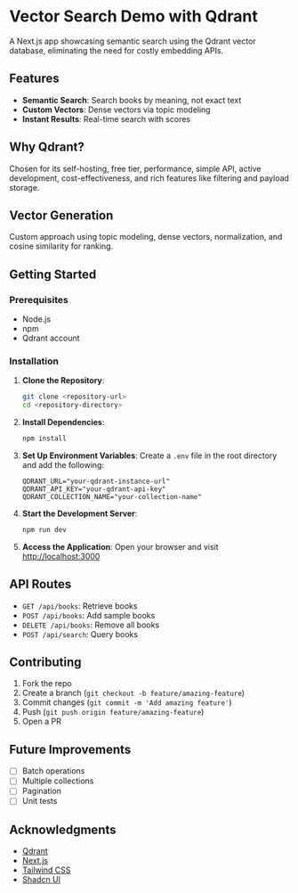 # Vector Search Demo with Qdrant

A Next.js app showcasing semantic search using the Qdrant vector database, eliminating the need for costly embedding APIs.

## Features

- **Semantic Search**: Search books by meaning, not exact text
- **Custom Vectors**: Dense vectors via topic modeling
- **Instant Results**: Real-time search with scores

## Why Qdrant?

Chosen for its self-hosting, free tier, performance, simple API, active development, cost-effectiveness, and rich features like filtering and payload storage.

## Vector Generation

Custom approach using topic modeling, dense vectors, normalization, and cosine similarity for ranking.

## Getting Started

### Prerequisites

- Node.js
- npm
- Qdrant account

### Installation

1. **Clone the Repository**: 
   ```sh
   git clone <repository-url>
   cd <repository-directory>
   ```

2. **Install Dependencies**: 
   ```sh
   npm install
   ```

3. **Set Up Environment Variables**: 
   Create a `.env` file in the root directory and add the following:
   ```env
   QDRANT_URL="your-qdrant-instance-url"
   QDRANT_API_KEY="your-qdrant-api-key"
   QDRANT_COLLECTION_NAME="your-collection-name"
   ```

4. **Start the Development Server**: 
   ```sh
   npm run dev
   ```

5. **Access the Application**: 
   Open your browser and visit [http://localhost:3000](http://localhost:3000)

## API Routes

- `GET /api/books`: Retrieve books
- `POST /api/books`: Add sample books
- `DELETE /api/books`: Remove all books
- `POST /api/search`: Query books

## Contributing

1. Fork the repo
2. Create a branch (`git checkout -b feature/amazing-feature`)
3. Commit changes (`git commit -m 'Add amazing feature'`)
4. Push (`git push origin feature/amazing-feature`)
5. Open a PR

## Future Improvements

- [ ] Batch operations
- [ ] Multiple collections
- [ ] Pagination
- [ ] Unit tests

## Acknowledgments

- [Qdrant](https://qdrant.tech/)
- [Next.js](https://nextjs.org/)
- [Tailwind CSS](https://tailwindcss.com/)
- [Shadcn UI](https://ui.shadcn.com/)